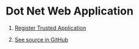 # Dot Net Web Application

1. [Register Trusted Application](../common-tasks/register-trusted-app.md#register-interactive-confidential-application)

2. [See source in GitHub](https://github.com/ErpNetDocs/dev/tree/master/guides/samples/src/dotnet/)
